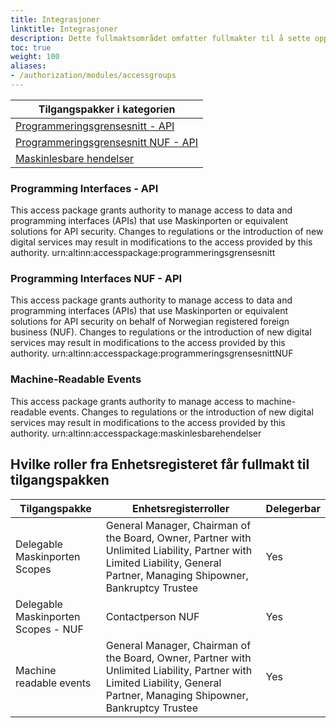 ```yaml
---
title: Integrasjoner
linktitle: Integrasjoner
description: Dette fullmaktsområdet omfatter fullmakter til å sette opp og administrere dataintegrasjoenr og API som tilbys.. Ved regelverksendringer eller innføring av nye digitale tjenester kan det bli endringer i tilganger som fullmaktene gir.
toc: true
weight: 100
aliases:
- /authorization/modules/accessgroups
---
```


| **Tilgangspakker i kategorien**|
|---|
| [Programmeringsgrensesnitt - API](https://docs.altinn.studio/authorization/what-do-you-get/accessgroups/accessgroups/integrasjoner/#programmeringsgrensesnitt--api)|
| [Programmeringsgrensesnitt NUF - API](https://docs.altinn.studio/authorization/what-do-you-get/accessgroups/accessgroups/integrasjoner/#programmeringsgrensesnitt-nuf---api)|
| [Maskinlesbare hendelser](https://docs.altinn.studio/authorization/what-do-you-get/accessgroups/accessgroups/integrasjoner/#maskinlesbare-hendelser)|


### Programming Interfaces - API
This access package grants authority to manage access to data and programming interfaces (APIs) that use Maskinporten or equivalent solutions for API security. Changes to regulations or the introduction of new digital services may result in modifications to the access provided by this authority.
urn:altinn:accesspackage:programmeringsgrensesnitt

### Programming Interfaces NUF - API
This access package grants authority to manage access to data and programming interfaces (APIs) that use Maskinporten or equivalent solutions for API security on behalf of Norwegian registered foreign business (NUF). Changes to regulations or the introduction of new digital services may result in modifications to the access provided by this authority.
urn:altinn:accesspackage:programmeringsgrensesnittNUF

### Machine-Readable Events
This access package grants authority to manage access to machine-readable events. Changes to regulations or the introduction of new digital services may result in modifications to the access provided by this authority.
urn:altinn:accesspackage:maskinlesbarehendelser


## Hvilke roller fra Enhetsregisteret får fullmakt til tilgangspakken
|**Tilgangspakke**|**Enhetsregisterroller**|**Delegerbar**|
|---|---|---|
|Delegable Maskinporten Scopes|General Manager, Chairman of the Board, Owner, Partner with Unlimited Liability, Partner with Limited Liability, General Partner, Managing Shipowner, Bankruptcy Trustee|Yes|
|Delegable Maskinporten Scopes - NUF|Contactperson NUF|Yes|
|Machine readable events|General Manager, Chairman of the Board, Owner, Partner with Unlimited Liability, Partner with Limited Liability, General Partner, Managing Shipowner, Bankruptcy Trustee|Yes|